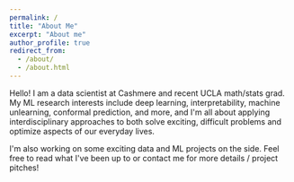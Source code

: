 ```yaml
---
permalink: /
title: "About Me"
excerpt: "About me"
author_profile: true
redirect_from: 
  - /about/
  - /about.html
---
```


Hello! I am a data scientist at Cashmere and recent UCLA math/stats grad. My ML research interests include deep learning, interpretability, machine unlearning, conformal prediction, and more, and I'm all about applying interdisciplinary approaches to both solve exciting, difficult problems and optimize aspects of our everyday lives.

I'm also working on some exciting data and ML projects on the side. Feel free to read what I've been up to or contact me for more details / project pitches!
